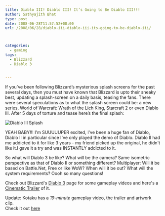 ```yaml
---
title: Diablo III! Diablo III! It’s Going to Be Diablo III!!!
author: Sathyajith Bhat
type: post
date: 2008-06-28T11:57:52+00:00
url: /2008/06/28/diablo-iii-diablo-iii-its-going-to-be-diablo-iii/



categories:
  - gaming
tags:
  - Blizzard
  - Diablo 3


---
```



If you’ve been following Blizzard’s mysterious splash screens for the past several days, then you must have known that Blizzard is upto their sneaky best, updating a splash-screen on a daily basis, teasing the fans. There were several speculations as to what the splash screen could be: a new series, World of Warcraft: Wrath of the Lich King, Starcraft 2 or even Diablo III. After 5 days of torture and tease here’s the final splash:

![Diablo III Splash][1] 



YEAH BABY!!! I'm SUUUUUPER excited, I've been a huge fan of Diablo, Diablo II in particular since I've only played the demo of Diablo. Diablo II had me addicted to it for like 3 years - my friend picked up the original, he didn't like it.I gave it a try and was INSTANTLY addicted to it.

So what will Diablo 3 be like? What will be the camera? Same isometric perspective as that of Diablo II or something different? Multiplayer: Will it be based on Battle.Net, Free or like WoW? When will it be out? What will the system requirements? Oooh so many questions!

Check out Blizzard's [Diablo 3][2] page for some gameplay videos and here's a [Cinematic Trailer][3] of it.

Update: Kotaku has a _19-minute_ gameplay video, the trailer and artwork clip.  
Check it out [here][4]


 [1]: https://farm4.static.flickr.com/3143/2618270784_5fc1f1ac10_m.jpg
 [2]: https://eu.blizzard.com/diablo3/
 [3]: https://www.youtube.com/watch?v=EgbUSsblCSQ
 [4]: https://kotaku.com/5020479/diablo-iii-videos-trailer-gameplay-footage
